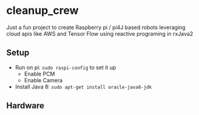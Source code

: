 # cleanup_crew
Just a fun project to create Raspberry pi / pi4J based robots leveraging cloud apis like AWS and Tensor Flow using reactive programing in rxJava2


## Setup

* Run on pi: `sudo raspi-config` to set it up
   * Enable PCM
   * Enable Camera
* Install Java 8: `sudo apt-get install oracle-java8-jdk`


## Hardware

